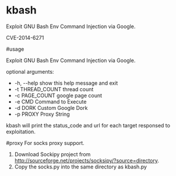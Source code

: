 kbash
=====

Exploit GNU Bash Env Command Injection via Google.

CVE-2014-6271

#usage

Exploit GNU Bash Env Command Injection via Google. 


optional arguments:


-  -h, --help       show this help message and exit
-  -t THREAD_COUNT  thread count
-  -c PAGE_COUNT    google page count
-  -e CMD           Command to Execute
-  -d DORK          Custom Google Dork
-  -p PROXY         Proxy String

kbash will print the status_code and url for each target responsed to exploitation.

#proxy
For socks proxy support. 
  1. Download Sockipy project from http://sourceforge.net/projects/socksipy/?source=directory.
  2. Copy the socks.py into the same directory as kbash.py


